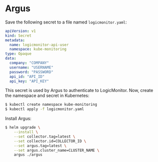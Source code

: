 # Argus

Save the following secret to a file named `logicmonitor.yaml`:
```yaml
apiVersion: v1
kind: Secret
metadata:
  name: logicmonitor-api-user
  namespace: kube-monitoring
type: Opaque
data:
  company: "COMPANY"
  username: "USERNAME"
  password: "PASSWORD"
  api_id: "API_ID"
  api_key: "API_KEY"
```
This secret is used by Argus to authenticate to LogicMonitor. Now, create the namespace and secret in Kubernetes:
```bash
$ kubectl create namespace kube-monitoring
$ kubectl apply -f logicmonitor.yaml
```
Install Argus:
```bash
$ helm upgrade \
    --install \
    --set collector.tag=latest \
    --set collector.id=COLLECTOR_ID \
    --set argus.tag=latest \
    --set argus.cluster_name=CLUSTER_NAME \
    argus ./argus
```
